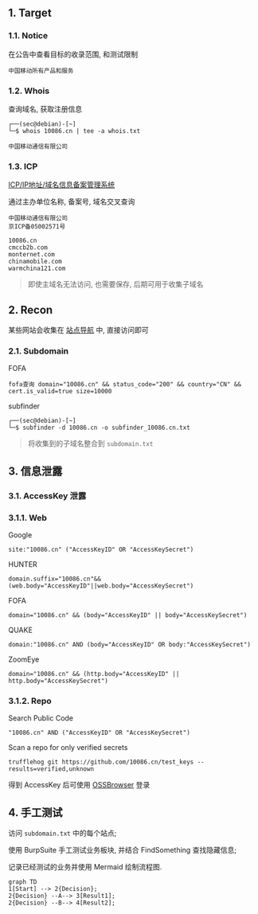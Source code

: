 ## 1. Target

### 1.1. Notice

在公告中查看目标的收录范围, 和测试限制

```
中国移动所有产品和服务
```

### 1.2. Whois

查询域名, 获取注册信息

```
┌──(sec@debian)-[~]
└─$ whois 10086.cn | tee -a whois.txt
```

```
中国移动通信有限公司
```

### 1.3. ICP

[ICP/IP地址/域名信息备案管理系统](https://beian.miit.gov.cn/)

通过主办单位名称, 备案号, 域名交叉查询

```
中国移动通信有限公司
京ICP备05002571号

10086.cn
cmccb2b.com
monternet.com
chinamobile.com
warmchina121.com
```

> 即使主域名无法访问, 也需要保存, 后期可用于收集子域名

## 2. Recon

某些网站会收集在 [站点导航](https://www.10086.cn/web_notice/navigation/) 中, 直接访问即可

### 2.1. Subdomain

FOFA

```
fofa查询 domain="10086.cn" && status_code="200" && country="CN" && cert.is_valid=true size=10000
```

subfinder

```
┌──(sec@debian)-[~]
└─$ subfinder -d 10086.cn -o subfinder_10086.cn.txt
```

> 将收集到的子域名整合到 `subdomain.txt` 

## 3. 信息泄露

### 3.1. AccessKey 泄露

### 3.1.1. Web

Google

```
site:"10086.cn" ("AccessKeyID" OR "AccessKeySecret")
```

HUNTER

```
domain.suffix="10086.cn"&&(web.body="AccessKeyID"||web.body="AccessKeySecret")
```

FOFA

```
domain="10086.cn" && (body="AccessKeyID" || body="AccessKeySecret")
```

QUAKE

```
domain:"10086.cn" AND (body="AccessKeyID" OR body:"AccessKeySecret")
```

ZoomEye

```
domain="10086.cn" && (http.body="AccessKeyID" || http.body="AccessKeySecret")
```

### 3.1.2. Repo

Search Public Code

```
"10086.cn" AND ("AccessKeyID" OR "AccessKeySecret")
```

Scan a repo for only verified secrets

```
trufflehog git https://github.com/10086.cn/test_keys --results=verified,unknown
```

得到 AccessKey 后可使用 [OSSBrowser](https://help.aliyun.com/zh/oss/developer-reference/ossbrowser-2-0-overview?spm=a2c4g.11186623.help-menu-31815.d_3_4_3_0.29b73cca99hU99) 登录

## 4. 手工测试

访问 `subdomain.txt` 中的每个站点;

使用 BurpSuite 手工测试业务板块, 并结合 FindSomething 查找隐藏信息;

记录已经测试的业务并使用 Mermaid 绘制流程图.

```mermaid
graph TD
1[Start] --> 2{Decision};
2{Decision} --A--> 3[Result1];
2{Decision} --B--> 4[Result2];
```

